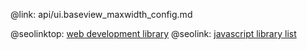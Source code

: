 @link: api/ui.baseview_maxwidth_config.md

@seolinktop: [web development library](https://webix.com)
@seolink: [javascript library list](https://webix.com/widget/list/)